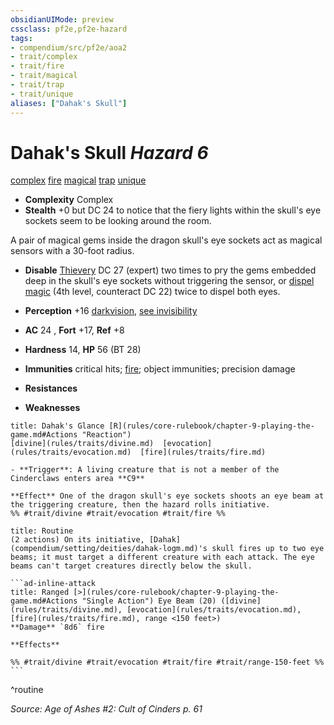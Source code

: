 ```yaml
---
obsidianUIMode: preview
cssclass: pf2e,pf2e-hazard
tags:
- compendium/src/pf2e/aoa2
- trait/complex
- trait/fire
- trait/magical
- trait/trap
- trait/unique
aliases: ["Dahak's Skull"]
---
```

# Dahak's Skull *Hazard 6*  
[complex](rules/traits/complex.md)  [fire](rules/traits/fire.md)  [magical](rules/traits/magical.md)  [trap](rules/traits/trap.md)  [unique](rules/traits/unique.md)  

- **Complexity** Complex
- **Stealth** +0 but DC 24 to notice that the fiery lights within the skull's eye sockets seem to be looking around the room.  

A pair of magical gems inside the dragon skull's eye sockets act as magical sensors with a 30-foot radius.

- **Disable** [Thievery](compendium/skills.md#Thievery) DC 27 (expert) two times to pry the gems embedded deep in the skull's eye sockets without triggering the sensor, or [dispel magic](compendium/spells/dispel-magic.md) (4th level, counteract DC 22) twice to dispel both eyes.  
- **Perception** +16 [darkvision](rules/abilities/darkvision.md), [see invisibility](compendium/spells/see-invisibility.md)  

- **AC** 24 , **Fort** +17, **Ref** +8
- **Hardness** 14, **HP** 56 (BT 28)
- **Immunities** critical hits; [fire](rules/traits/fire.md); object immunities; precision damage
- **Resistances** 
- **Weaknesses** 
     
```ad-embed-ability
title: Dahak's Glance [R](rules/core-rulebook/chapter-9-playing-the-game.md#Actions "Reaction")
[divine](rules/traits/divine.md)  [evocation](rules/traits/evocation.md)  [fire](rules/traits/fire.md)  

- **Trigger**: A living creature that is not a member of the Cinderclaws enters area **C9**

**Effect** One of the dragon skull's eye sockets shoots an eye beam at the triggering creature, then the hazard rolls initiative.  
%% #trait/divine #trait/evocation #trait/fire %%
```

````ad-pf2-summary
title: Routine
(2 actions) On its initiative, [Dahak](compendium/setting/deities/dahak-logm.md)'s skull fires up to two eye beams; it must target a different creature with each attack. The eye beams can't target creatures directly below the skull.

```ad-inline-attack
title: Ranged [>](rules/core-rulebook/chapter-9-playing-the-game.md#Actions "Single Action") Eye Beam (20) ([divine](rules/traits/divine.md), [evocation](rules/traits/evocation.md), [fire](rules/traits/fire.md), range <150 feet>)
**Damage** `8d6` fire 
 
**Effects** 

%% #trait/divine #trait/evocation #trait/fire #trait/range-150-feet %%
```
````
^routine

*Source: Age of Ashes #2: Cult of Cinders p. 61*